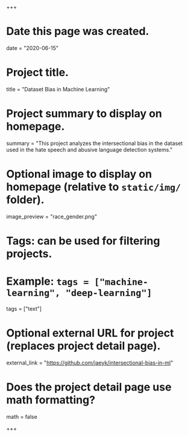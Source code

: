+++
# Date this page was created.
date = "2020-06-15"

# Project title.
title = "Dataset Bias in Machine Learning"

# Project summary to display on homepage.
summary = "This project analyzes the intersectional bias in the dataset used in the hate speech and abusive language detection systems."

# Optional image to display on homepage (relative to `static/img/` folder).
image_preview = "race_gender.png"

# Tags: can be used for filtering projects.
# Example: `tags = ["machine-learning", "deep-learning"]`
tags = ["text"]

# Optional external URL for project (replaces project detail page).
external_link = "https://github.com/jaeyk/intersectional-bias-in-ml"

# Does the project detail page use math formatting?
math = false

+++

